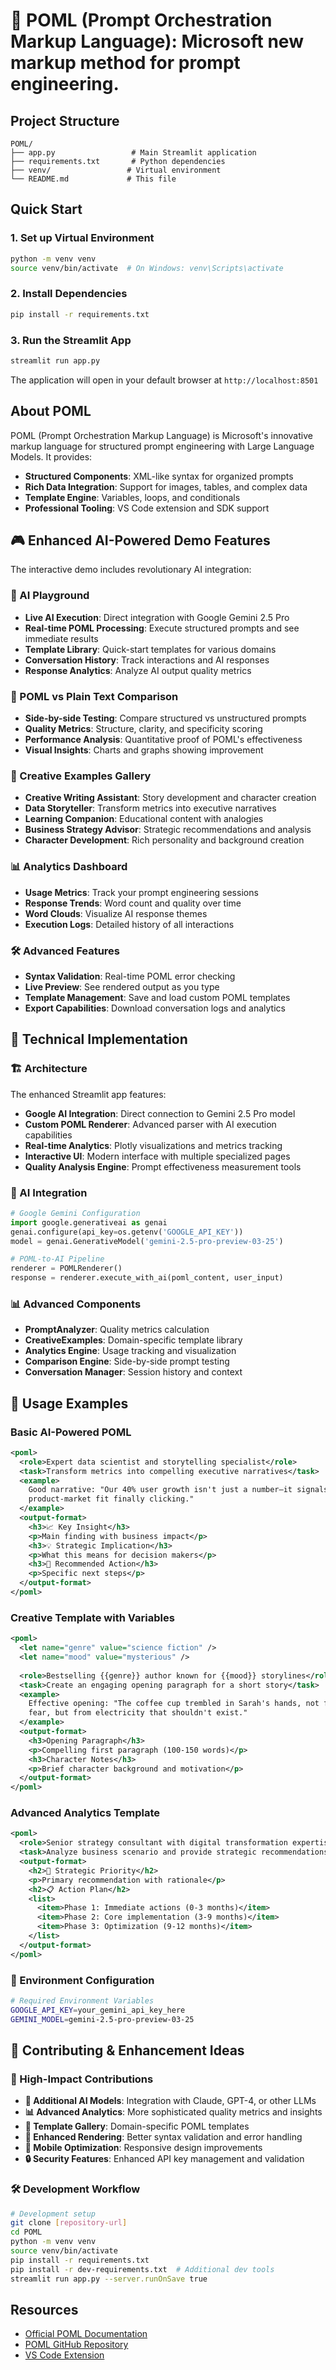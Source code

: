 # 🚀 POML (Prompt Orchestration Markup Language): Microsoft new markup method for prompt engineering.

## Project Structure

```
POML/
├── app.py                 # Main Streamlit application
├── requirements.txt       # Python dependencies
├── venv/                 # Virtual environment
└── README.md             # This file
```

## Quick Start

### 1. Set up Virtual Environment
```bash
python -m venv venv
source venv/bin/activate  # On Windows: venv\Scripts\activate
```

### 2. Install Dependencies
```bash
pip install -r requirements.txt
```

### 3. Run the Streamlit App
```bash
streamlit run app.py
```

The application will open in your default browser at `http://localhost:8501`

## About POML

POML (Prompt Orchestration Markup Language) is Microsoft's innovative markup language for structured prompt engineering with Large Language Models. It provides:

- **Structured Components**: XML-like syntax for organized prompts
- **Rich Data Integration**: Support for images, tables, and complex data
- **Template Engine**: Variables, loops, and conditionals
- **Professional Tooling**: VS Code extension and SDK support

## 🎮 Enhanced AI-Powered Demo Features

The interactive demo includes revolutionary AI integration:

### 🤖 AI Playground
- **Live AI Execution**: Direct integration with Google Gemini 2.5 Pro
- **Real-time POML Processing**: Execute structured prompts and see immediate results
- **Template Library**: Quick-start templates for various domains
- **Conversation History**: Track interactions and AI responses
- **Response Analytics**: Analyze AI output quality metrics

### 🔄 POML vs Plain Text Comparison
- **Side-by-side Testing**: Compare structured vs unstructured prompts
- **Quality Metrics**: Structure, clarity, and specificity scoring
- **Performance Analysis**: Quantitative proof of POML's effectiveness
- **Visual Insights**: Charts and graphs showing improvement

### 🎨 Creative Examples Gallery
- **Creative Writing Assistant**: Story development and character creation
- **Data Storyteller**: Transform metrics into executive narratives  
- **Learning Companion**: Educational content with analogies
- **Business Strategy Advisor**: Strategic recommendations and analysis
- **Character Development**: Rich personality and background creation

### 📊 Analytics Dashboard
- **Usage Metrics**: Track your prompt engineering sessions
- **Response Trends**: Word count and quality over time
- **Word Clouds**: Visualize AI response themes
- **Execution Logs**: Detailed history of all interactions

### 🛠️ Advanced Features
- **Syntax Validation**: Real-time POML error checking
- **Live Preview**: See rendered output as you type
- **Template Management**: Save and load custom POML templates
- **Export Capabilities**: Download conversation logs and analytics

## 🔧 Technical Implementation

### 🏗️ Architecture
The enhanced Streamlit app features:
- **Google AI Integration**: Direct connection to Gemini 2.5 Pro model
- **Custom POML Renderer**: Advanced parser with AI execution capabilities
- **Real-time Analytics**: Plotly visualizations and metrics tracking
- **Interactive UI**: Modern interface with multiple specialized pages
- **Quality Analysis Engine**: Prompt effectiveness measurement tools

### 🤖 AI Integration
```python
# Google Gemini Configuration
import google.generativeai as genai
genai.configure(api_key=os.getenv('GOOGLE_API_KEY'))
model = genai.GenerativeModel('gemini-2.5-pro-preview-03-25')

# POML-to-AI Pipeline
renderer = POMLRenderer()
response = renderer.execute_with_ai(poml_content, user_input)
```

### 📊 Advanced Components
- **PromptAnalyzer**: Quality metrics calculation
- **CreativeExamples**: Domain-specific template library  
- **Analytics Engine**: Usage tracking and visualization
- **Comparison Engine**: Side-by-side prompt testing
- **Conversation Manager**: Session history and context

## 🎯 Usage Examples

### Basic AI-Powered POML
```xml
<poml>
  <role>Expert data scientist and storytelling specialist</role>
  <task>Transform metrics into compelling executive narratives</task>
  <example>
    Good narrative: "Our 40% user growth isn't just a number—it signals 
    product-market fit finally clicking."
  </example>
  <output-format>
    <h3>📈 Key Insight</h3>
    <p>Main finding with business impact</p>
    <h3>💡 Strategic Implication</h3>  
    <p>What this means for decision makers</p>
    <h3>🎯 Recommended Action</h3>
    <p>Specific next steps</p>
  </output-format>
</poml>
```

### Creative Template with Variables
```xml
<poml>
  <let name="genre" value="science fiction" />
  <let name="mood" value="mysterious" />
  
  <role>Bestselling {{genre}} author known for {{mood}} storylines</role>
  <task>Create an engaging opening paragraph for a short story</task>
  <example>
    Effective opening: "The coffee cup trembled in Sarah's hands, not from 
    fear, but from electricity that shouldn't exist."
  </example>
  <output-format>
    <h3>Opening Paragraph</h3>
    <p>Compelling first paragraph (100-150 words)</p>
    <h3>Character Notes</h3>
    <p>Brief character background and motivation</p>
  </output-format>
</poml>
```

### Advanced Analytics Template
```xml
<poml>
  <role>Senior strategy consultant with digital transformation expertise</role>
  <task>Analyze business scenario and provide strategic recommendations</task>
  <output-format>
    <h2>🎯 Strategic Priority</h2>
    <p>Primary recommendation with rationale</p>
    <h2>📋 Action Plan</h2>
    <list>
      <item>Phase 1: Immediate actions (0-3 months)</item>
      <item>Phase 2: Core implementation (3-9 months)</item>
      <item>Phase 3: Optimization (9-12 months)</item>
    </list>
  </output-format>
</poml>
```


### 🔑 Environment Configuration
```bash
# Required Environment Variables
GOOGLE_API_KEY=your_gemini_api_key_here
GEMINI_MODEL=gemini-2.5-pro-preview-03-25

```


## 🤝 Contributing & Enhancement Ideas

### 🎯 High-Impact Contributions
- **🤖 Additional AI Models**: Integration with Claude, GPT-4, or other LLMs
- **📊 Advanced Analytics**: More sophisticated quality metrics and insights
- **🎨 Template Gallery**: Domain-specific POML templates
- **🔧 Enhanced Rendering**: Better syntax validation and error handling
- **📱 Mobile Optimization**: Responsive design improvements
- **🔒 Security Features**: Enhanced API key management and validation

### 🛠️ Development Workflow
```bash
# Development setup
git clone [repository-url]
cd POML
python -m venv venv
source venv/bin/activate
pip install -r requirements.txt
pip install -r dev-requirements.txt  # Additional dev tools
streamlit run app.py --server.runOnSave true
```

## Resources

- [Official POML Documentation](https://microsoft.github.io/poml/latest/)
- [POML GitHub Repository](https://github.com/microsoft/poml)
- [VS Code Extension](https://marketplace.visualstudio.com/items?itemName=ms-toolsai.poml)
